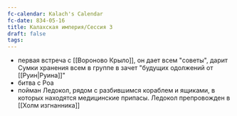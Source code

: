```yaml
---
fc-calendar: Kalach's Calendar
fc-date: 834-05-16
title: Калахская империя/Сессия 3
draft: false
tags:
---
```

- первая встреча с [[Вороново Крыло]], он дает всем "советы", дарит Сумки хранения всем в группе в зачет "будущих одолжений от [[Руин|Руина]]"
- битва с Роа
- пойман Ледокол, рядом с разбившимся кораблем и ящиками, в которых находятся медицинские припасы. Ледокол препровожден в [[Холм изгнанника]]

